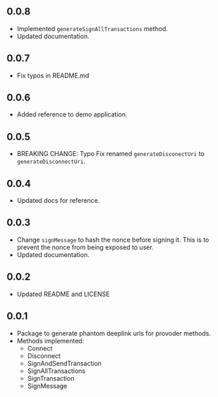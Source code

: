 ## 0.0.8

- Implemented `generateSignAllTransactions` method.
- Updated documentation.

## 0.0.7

- Fix typos in README.md

## 0.0.6

- Added reference to demo application.

## 0.0.5

- BREAKING CHANGE: Typo Fix renamed `generateDisconectUri` to `generateDisconnectUri`.

## 0.0.4

- Updated docs for reference.

## 0.0.3

- Change `signMessage` to hash the nonce before signing it. This is to prevent the nonce from being exposed to user.
- Updated documentation.

## 0.0.2

- Updated README and LICENSE

## 0.0.1

- Package to generate phantom deeplink urls for provoder methods.
- Methods implemented:
  - Connect
  - Disconnect
  - SignAndSendTransaction
  - SignAllTransactions
  - SignTransaction
  - SignMessage
